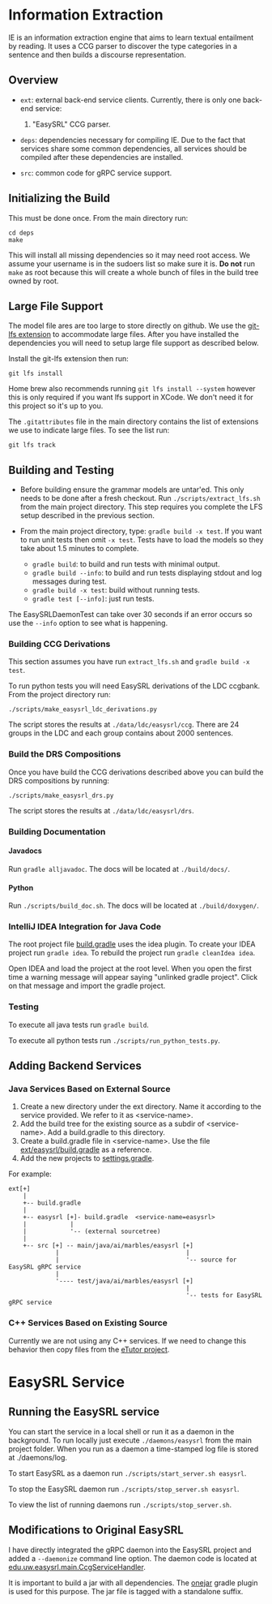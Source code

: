 # Information Extraction

IE is an information extraction engine that aims to learn textual entailment by 
reading.  It uses a CCG parser to discover the type categories in a sentence and
then builds a discourse representation.

## Overview

- `ext`: external back-end service clients.
  Currently, there is only one back-end service:
  1. "EasySRL" CCG parser.
  
- `deps`: dependencies necessary for compiling IE.
  Due to the fact that services share some common dependencies,
  all services should be compiled after these dependencies are installed.
  
- `src`: common code for gRPC service support.

## Initializing the Build

This must be done once. From the main directory run:
```
cd deps
make
```

This will install all missing dependencies so it may need root access. We assume
your username is in the sudoers list so make sure it is. **Do not** run `make` as
root because this will create a whole bunch of files in the build tree owned by root.

## Large File Support

The model file ares are too large to store directly on github. We use the
[git-lfs extension](https://git-lfs.github.com/) to accommodate large files. 
After you have installed the dependencies you will need to setup large
file support as described below.

Install the git-lfs extension then run:

```
git lfs install
```

Home brew also recommends running `git lfs install --system` however this is only
required if you want lfs support in XCode.  We don't need it for this project so
it's up to you.

The `.gitattributes` file in the main directory contains the list of extensions
we use to indicate large files. To see the list run:

```
git lfs track
```

## Building and Testing

- Before building ensure the grammar models are untar'ed. This only needs to be 
done after a fresh checkout. Run `./scripts/extract_lfs.sh` from the main project
directory. This step requires you complete the LFS setup described in the previous
section.

- From the main project directory, type: `gradle build -x test`. If you 
  want to run unit tests then omit `-x test`. Tests have to load the 
  models so they take about 1.5 minutes to complete.
    - `gradle build`: to build and run tests with minimal output.
    - `gradle build --info`: to build and run tests displaying stdout and log 
       messages during test.
    - `gradle build -x test`: build without running tests.
    - `gradle test [--info]`: just run tests.
    
The EasySRLDaemonTest can take over 30 seconds if an error occurs so use
the `--info` option to see what is happening. 

### Building CCG Derivations

This section assumes you have run `extract_lfs.sh` and `gradle build -x test`.

To run python tests you will need EasySRL derivations of the LDC ccgbank. From the project directory run:
```
./scripts/make_easysrl_ldc_derivations.py
```
The script stores the results at `./data/ldc/easysrl/ccg`. There are 24 groups in the LDC and each group contains 
about 2000 sentences.

### Build the DRS Compositions

Once you have build the CCG derivations described above you can build the DRS compositions by running:
```
./scripts/make_easysrl_drs.py
```
The script stores the results at `./data/ldc/easysrl/drs`.

### Building Documentation

#### Javadocs

Run `gradle alljavadoc`. The docs will be located at `./build/docs/`. 

#### Python

Run `./scripts/build_doc.sh`. The docs will be located at `./build/doxygen/`.

### IntelliJ IDEA Integration for Java Code

The root project file [build.gradle](build.gradle) uses the idea plugin.
To create your IDEA project run `gradle idea`. To rebuild the project run
`gradle cleanIdea idea`.

Open IDEA and load the project at the root level. When you open the first
time a warning message will appear saying "unlinked gradle project".
Click on that message and import the gradle project.
 
### Testing

To execute all java tests run `gradle build`.

To execute all python tests run `./scripts/run_python_tests.py`.

## Adding Backend Services

### Java Services Based on External Source

1. Create a new directory under the ext directory. Name it according
   to the service provided. We refer to it as \<service-name\>.
2. Add the build tree for the existing source as a subdir of \<service-name\>.
   Add a build.gradle to this directory.
3. Create a build.gradle file in \<service-name\>. Use the file
   [ext/easysrl/build.gradle](ext/easysrl/build.gradle) as a reference.
4. Add the new projects to [settings.gradle](settings.gradle).


For example:
```
ext[+]
    |
    +-- build.gradle
    |
    +-- easysrl [+]- build.gradle  <service-name=easysrl>
    |            |
    |            '-- (external sourcetree)
    |
    +-- src [+] -- main/java/ai/marbles/easysrl [+]
             |                                   |
             |                                   '-- source for EasySRL gRPC service
             |
             '---- test/java/ai/marbles/easysrl [+]
                                                 |
                                                 '-- tests for EasySRL gRPC service
```

### C++ Services Based on Existing Source

Currently we are not using any C++ services. If we need to change this behavior then
copy files from the [eTutor project](https://github.com/marbles-ai/etutor).


# EasySRL Service

## Running the EasySRL service

You can start the service in a local shell or run it as a daemon in the background.
To run locally just execute `./daemons/easysrl` from the main project folder.  When
you run as a daemon a time-stamped log file is stored at ./daemons/log.

To start EasySRL as a daemon run `./scripts/start_server.sh easysrl`.

To stop the EasySRL daemon run `./scripts/stop_server.sh easysrl`.
  
To view the list of running daemons run `./scripts/stop_server.sh`.

## Modifications to Original EasySRL

I have directly integrated the gRPC daemon into the EasySRL project and added a 
`--daemonize` command line option. The daemon code is located at
[edu.uw.easysrl.main.CcgServiceHandler](ext/easysrl/src/edu/uw/easysrl/main/CcgServiceHandler.java).

It is important to build a jar with all dependencies. The [onejar](http://one-jar.sourceforge.net/)
gradle plugin is used for this purpose.  The jar file is tagged with a standalone suffix.